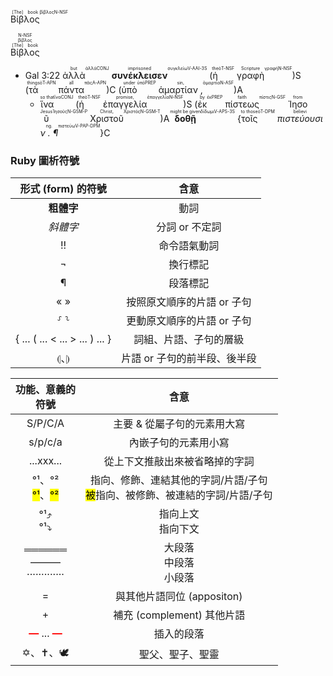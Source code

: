 <ruby>Βίβλος<rt>[The] book</rt><rt>βίβλος</rt><rt>N-NSF</rt></ruby> 

<ruby><ruby><ruby>Βίβλος<rt>[The] book</rt></ruby><rt>βίβλος</rt></ruby><rt>N-NSF</rt></ruby>


- <rt>Gal 3:22</rt> <ruby>ἀλλὰ<rt>but</rt><rt>ἀλλά</rt><rt>CONJ</rt></ruby> <ruby><strong>συνέκλεισεν</strong><rt>imprisoned</rt><rt>συγκλείω</rt><rt>V-AAI-3S</rt></ruby> (<ruby>ἡ<rt>the</rt><rt>ὁ</rt><rt>T-NSF</rt></ruby> <ruby>γραφὴ<rt>Scripture</rt><rt>γραφή</rt><rt>N-NSF</rt></ruby>)S (<ruby>τὰ<rt>things</rt><rt>ὁ</rt><rt>T-APN</rt></ruby> <ruby>πάντα<rt>all</rt><rt>πᾶς</rt><rt>A-APN</rt></ruby>)C (<ruby>ὑπὸ<rt>under</rt><rt>ὑπό</rt><rt>PREP</rt></ruby> <ruby>ἁμαρτίαν , <rt>sin,</rt><rt>ἁμαρτία</rt><rt>N-ASF</rt></ruby>)A 
	- <ruby>ἵνα<rt>so that</rt><rt>ἵνα</rt><rt>CONJ</rt></ruby> (<ruby>ἡ<rt>the</rt><rt>ὁ</rt><rt>T-NSF</rt></ruby> <ruby>ἐπαγγελία<rt>promise,</rt><rt>ἐπαγγελία</rt><rt>N-NSF</rt></ruby>)S (<ruby>ἐκ<rt>by</rt><rt>ἐκ</rt><rt>PREP</rt></ruby> <ruby>πίστεως<rt>faith</rt><rt>πίστις</rt><rt>N-GSF</rt></ruby> <ruby>Ἰησοῦ<rt>from Jesus</rt><rt>Ἰησοῦς</rt><rt>N-GSM-P</rt></ruby> <ruby>Χριστοῦ<rt>Christ,</rt><rt>Χριστός</rt><rt>N-GSM-T</rt></ruby>)A <ruby><strong>δοθῇ</strong><rt>might be given</rt><rt>δίδωμι</rt><rt>V-APS-3S</rt></ruby> {<ruby>τοῖς<rt>to those</rt><rt>ὁ</rt><rt>T-DPM</rt></ruby> <ruby><em>πιστεύουσιν .  ¶ </em><rt>believing.</rt><rt>πιστεύω</rt><rt>V-PAP-DPM</rt></ruby>}C



### Ruby 圖析符號

| 形式 (form) 的符號  | 含意 |
:---: | :----: | 
| <strong>粗體字</strong> | 動詞 |
| <em>斜體字</em> | 分詞 or 不定詞 |
|  !! | 命令語氣動詞 |
| ¬ | 換行標記 |
| ¶ | 段落標記 |
| « » | 按照原文順序的片語 or 子句 |
| ⸉ ⸊ | 更動原文順序的片語 or 子句 |
| { ... ( ... < ... > ... ) ... } | 詞組、片語、子句的層級 |
| ⦇、⦈ | 片語 or 子句的前半段、後半段|

功能、意義的</br>符號  | 含意 |
:---: | :----: | 
S/P/C/A| 主要 & 從屬子句的元素用大寫|
 s/p/c/a | 內嵌子句的元素用小寫|
...xxx... | 從上下文推敲出來被省略掉的字詞 |
°¹、°²</br><mark>°¹</mark>、<mark>°²</mark>  | 指向、修飾、連結其他的字詞/片語/子句</br><mark>被</mark>指向、被修飾、被連結的字詞/片語/子句 |
°¹⤴</br>°¹⤵ |  指向上文</br>指向下文 |
══════</br> ———</br>·············| 大段落</br>中段落</br>小段落
= |  與其他片語同位 (appositon) |
|+ | 補充 (complement) 其他片語 |
<strong><font color='red'>—</font></strong> ... <strong><font color='red'>—</font></strong> | 插入的段落
✡、✝、🕊️ | 聖父、聖子、聖靈 |

